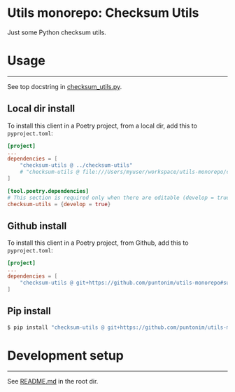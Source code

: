 **Utils monorepo: Checksum Utils**
==================================

Just some Python checksum utils.


Usage
=====

---

See top docstring in [checksum_utils.py](checksum_utils/checksum_utils.py).


Local dir install
-----------------
To install this client in a Poetry project, from a local dir, add this to `pyproject.toml`:
```toml
[project]
...
dependencies = [
    "checksum-utils @ ../checksum-utils"
    # "checksum-utils @ file:///Users/myuser/workspace/utils-monorepo/checksum-utils"
]

[tool.poetry.dependencies]
# This section is required only when there are editable (develop = true) dependencies.
checksum-utils = {develop = true}
```

Github install
--------------
To install this client in a Poetry project, from Github, add this to `pyproject.toml`:
```toml
[project]
...
dependencies = [
    "checksum-utils @ git+https://github.com/puntonim/utils-monorepo#subdirectory=checksum-utils",
]
```

Pip install
-----------
```sh
$ pip install "checksum-utils @ git+https://github.com/puntonim/utils-monorepo#subdirectory=checksum-utils"
```


Development setup
=================

---

See [README.md](../README.md) in the root dir.
